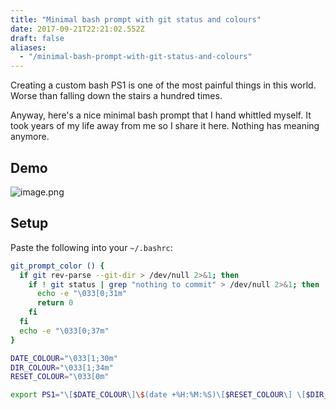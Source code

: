```yaml
---
title: "Minimal bash prompt with git status and colours"
date: 2017-09-21T22:21:02.552Z
draft: false
aliases:
  - "/minimal-bash-prompt-with-git-status-and-colours"
---
```

Creating a custom bash PS1 is one of the most painful things in this world. Worse than falling down the stairs a hundred times.

Anyway, here's a nice minimal bash prompt that I hand whittled myself. It took years of my life away from me so I share it here. Nothing has meaning anymore.

## Demo

![image.png](/images/image.png)

## Setup
Paste the following into your `~/.bashrc`:

```bash
git_prompt_color () {
  if git rev-parse --git-dir > /dev/null 2>&1; then
    if ! git status | grep "nothing to commit" > /dev/null 2>&1; then
      echo -e "\033[0;31m"
      return 0
    fi
  fi
  echo -e "\033[0;37m"
}

DATE_COLOUR="\033[1;30m"
DIR_COLOUR="\033[1;34m"
RESET_COLOUR="\033[0m"

export PS1="\[$DATE_COLOUR\]\$(date +%H:%M:%S)\[$RESET_COLOUR\] \[$DIR_COLOUR\]\W\[$RESET_COLOUR\] \[\$(git_prompt_color)\]•\[$RESET_COLOUR\] "
```
